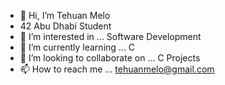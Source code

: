 - 👋 Hi, I’m Tehuan Melo
- 42 Abu Dhabi Student
- 👀 I’m interested in ... Software Development
- 🌱 I’m currently learning ... C 
- 💞️ I’m looking to collaborate on ... C Projects
- 📫 How to reach me ... tehuanmelo@gmail.com

<!---
tehuanmelo/tehuanmelo is a ✨ special ✨ repository because its `README.md` (this file) appears on your GitHub profile.
You can click the Preview link to take a look at your changes.
--->
